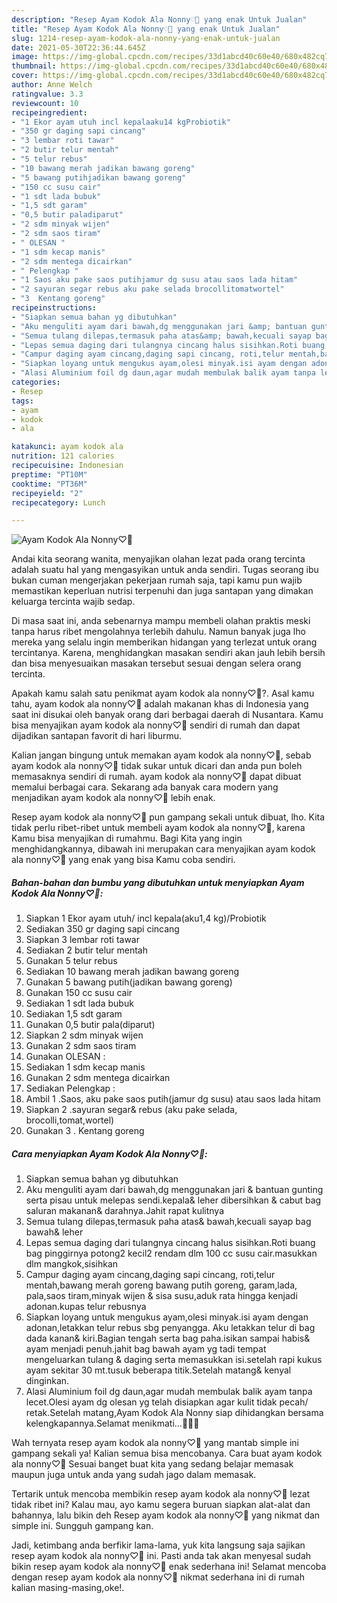 ```yaml
---
description: "Resep Ayam Kodok Ala Nonny♡🐔 yang enak Untuk Jualan"
title: "Resep Ayam Kodok Ala Nonny♡🐔 yang enak Untuk Jualan"
slug: 1214-resep-ayam-kodok-ala-nonny-yang-enak-untuk-jualan
date: 2021-05-30T22:36:44.645Z
image: https://img-global.cpcdn.com/recipes/33d1abcd40c60e40/680x482cq70/ayam-kodok-ala-nonny♡🐔-foto-resep-utama.jpg
thumbnail: https://img-global.cpcdn.com/recipes/33d1abcd40c60e40/680x482cq70/ayam-kodok-ala-nonny♡🐔-foto-resep-utama.jpg
cover: https://img-global.cpcdn.com/recipes/33d1abcd40c60e40/680x482cq70/ayam-kodok-ala-nonny♡🐔-foto-resep-utama.jpg
author: Anne Welch
ratingvalue: 3.3
reviewcount: 10
recipeingredient:
- "1 Ekor ayam utuh incl kepalaaku14 kgProbiotik"
- "350 gr daging sapi cincang"
- "3 lembar roti tawar"
- "2 butir telur mentah"
- "5 telur rebus"
- "10 bawang merah jadikan bawang goreng"
- "5 bawang putihjadikan bawang goreng"
- "150 cc susu cair"
- "1 sdt lada bubuk"
- "1,5 sdt garam"
- "0,5 butir paladiparut"
- "2 sdm minyak wijen"
- "2 sdm saos tiram"
- " OLESAN "
- "1 sdm kecap manis"
- "2 sdm mentega dicairkan"
- " Pelengkap "
- "1 Saos aku pake saos putihjamur dg susu atau saos lada hitam"
- "2 sayuran segar rebus aku pake selada brocollitomatwortel"
- "3  Kentang goreng"
recipeinstructions:
- "Siapkan semua bahan yg dibutuhkan"
- "Aku menguliti ayam dari bawah,dg menggunakan jari &amp; bantuan gunting serta pisau untuk melepas sendi.kepala&amp; leher dibersihkan &amp; cabut bag saluran makanan&amp; darahnya.Jahit rapat kulitnya"
- "Semua tulang dilepas,termasuk paha atas&amp; bawah,kecuali sayap bag bawah&amp; leher"
- "Lepas semua daging dari tulangnya cincang halus sisihkan.Roti buang bag pinggirnya potong2 kecil2 rendam dlm 100 cc susu cair.masukkan dlm mangkok,sisihkan"
- "Campur daging ayam cincang,daging sapi cincang, roti,telur mentah,bawang merah goreng bawang putih goreng, garam,lada, pala,saos tiram,minyak wijen &amp; sisa susu,aduk rata hingga kenjadi adonan.kupas telur rebusnya"
- "Siapkan loyang untuk mengukus ayam,olesi minyak.isi ayam dengan adonan,letakkan telur rebus sbg penyangga. Aku letakkan telur di bag dada kanan&amp; kiri.Bagian tengah serta bag paha.isikan sampai habis&amp; ayam menjadi penuh.jahit bag bawah ayam yg tadi tempat mengeluarkan tulang &amp; daging serta memasukkan isi.setelah rapi kukus ayam sekitar 30 mt.tusuk beberapa titik.Setelah matang&amp; kenyal dinginkan."
- "Alasi Aluminium foil dg daun,agar mudah membulak balik ayam tanpa lecet.Olesi ayam dg olesan yg telah disiapkan agar kulit tidak pecah/ retak.Setelah matang,Ayam Kodok Ala Nonny siap dihidangkan bersama kelengkapannya.Selamat menikmati...🐓😋😍"
categories:
- Resep
tags:
- ayam
- kodok
- ala

katakunci: ayam kodok ala 
nutrition: 121 calories
recipecuisine: Indonesian
preptime: "PT10M"
cooktime: "PT36M"
recipeyield: "2"
recipecategory: Lunch

---
```



![Ayam Kodok Ala Nonny♡🐔](https://img-global.cpcdn.com/recipes/33d1abcd40c60e40/680x482cq70/ayam-kodok-ala-nonny♡🐔-foto-resep-utama.jpg)

Andai kita seorang wanita, menyajikan olahan lezat pada orang tercinta adalah suatu hal yang mengasyikan untuk anda sendiri. Tugas seorang ibu bukan cuman mengerjakan pekerjaan rumah saja, tapi kamu pun wajib memastikan keperluan nutrisi terpenuhi dan juga santapan yang dimakan keluarga tercinta wajib sedap.

Di masa  saat ini, anda sebenarnya mampu membeli olahan praktis meski tanpa harus ribet mengolahnya terlebih dahulu. Namun banyak juga lho mereka yang selalu ingin memberikan hidangan yang terlezat untuk orang tercintanya. Karena, menghidangkan masakan sendiri akan jauh lebih bersih dan bisa menyesuaikan masakan tersebut sesuai dengan selera orang tercinta. 



Apakah kamu salah satu penikmat ayam kodok ala nonny♡🐔?. Asal kamu tahu, ayam kodok ala nonny♡🐔 adalah makanan khas di Indonesia yang saat ini disukai oleh banyak orang dari berbagai daerah di Nusantara. Kamu bisa menyajikan ayam kodok ala nonny♡🐔 sendiri di rumah dan dapat dijadikan santapan favorit di hari liburmu.

Kalian jangan bingung untuk memakan ayam kodok ala nonny♡🐔, sebab ayam kodok ala nonny♡🐔 tidak sukar untuk dicari dan anda pun boleh memasaknya sendiri di rumah. ayam kodok ala nonny♡🐔 dapat dibuat memalui berbagai cara. Sekarang ada banyak cara modern yang menjadikan ayam kodok ala nonny♡🐔 lebih enak.

Resep ayam kodok ala nonny♡🐔 pun gampang sekali untuk dibuat, lho. Kita tidak perlu ribet-ribet untuk membeli ayam kodok ala nonny♡🐔, karena Kamu bisa menyajikan di rumahmu. Bagi Kita yang ingin menghidangkannya, dibawah ini merupakan cara menyajikan ayam kodok ala nonny♡🐔 yang enak yang bisa Kamu coba sendiri.

<!--inarticleads1-->

##### Bahan-bahan dan bumbu yang dibutuhkan untuk menyiapkan Ayam Kodok Ala Nonny♡🐔:

1. Siapkan 1 Ekor ayam utuh/ incl kepala(aku1,4 kg)/Probiotik
1. Sediakan 350 gr daging sapi cincang
1. Siapkan 3 lembar roti tawar
1. Sediakan 2 butir telur mentah
1. Gunakan 5 telur rebus
1. Sediakan 10 bawang merah jadikan bawang goreng
1. Gunakan 5 bawang putih(jadikan bawang goreng)
1. Gunakan 150 cc susu cair
1. Sediakan 1 sdt lada bubuk
1. Sediakan 1,5 sdt garam
1. Gunakan 0,5 butir pala(diparut)
1. Siapkan 2 sdm minyak wijen
1. Gunakan 2 sdm saos tiram
1. Gunakan  OLESAN :
1. Sediakan 1 sdm kecap manis
1. Gunakan 2 sdm mentega dicairkan
1. Sediakan  Pelengkap :
1. Ambil 1 .Saos, aku pake saos putih(jamur dg susu) atau saos lada hitam
1. Siapkan 2 .sayuran segar&amp; rebus (aku pake selada, brocolli,tomat,wortel)
1. Gunakan 3 . Kentang goreng




<!--inarticleads2-->

##### Cara menyiapkan Ayam Kodok Ala Nonny♡🐔:

1. Siapkan semua bahan yg dibutuhkan
1. Aku menguliti ayam dari bawah,dg menggunakan jari &amp; bantuan gunting serta pisau untuk melepas sendi.kepala&amp; leher dibersihkan &amp; cabut bag saluran makanan&amp; darahnya.Jahit rapat kulitnya
1. Semua tulang dilepas,termasuk paha atas&amp; bawah,kecuali sayap bag bawah&amp; leher
1. Lepas semua daging dari tulangnya cincang halus sisihkan.Roti buang bag pinggirnya potong2 kecil2 rendam dlm 100 cc susu cair.masukkan dlm mangkok,sisihkan
1. Campur daging ayam cincang,daging sapi cincang, roti,telur mentah,bawang merah goreng bawang putih goreng, garam,lada, pala,saos tiram,minyak wijen &amp; sisa susu,aduk rata hingga kenjadi adonan.kupas telur rebusnya
1. Siapkan loyang untuk mengukus ayam,olesi minyak.isi ayam dengan adonan,letakkan telur rebus sbg penyangga. Aku letakkan telur di bag dada kanan&amp; kiri.Bagian tengah serta bag paha.isikan sampai habis&amp; ayam menjadi penuh.jahit bag bawah ayam yg tadi tempat mengeluarkan tulang &amp; daging serta memasukkan isi.setelah rapi kukus ayam sekitar 30 mt.tusuk beberapa titik.Setelah matang&amp; kenyal dinginkan.
1. Alasi Aluminium foil dg daun,agar mudah membulak balik ayam tanpa lecet.Olesi ayam dg olesan yg telah disiapkan agar kulit tidak pecah/ retak.Setelah matang,Ayam Kodok Ala Nonny siap dihidangkan bersama kelengkapannya.Selamat menikmati...🐓😋😍




Wah ternyata resep ayam kodok ala nonny♡🐔 yang mantab simple ini gampang sekali ya! Kalian semua bisa mencobanya. Cara buat ayam kodok ala nonny♡🐔 Sesuai banget buat kita yang sedang belajar memasak maupun juga untuk anda yang sudah jago dalam memasak.

Tertarik untuk mencoba membikin resep ayam kodok ala nonny♡🐔 lezat tidak ribet ini? Kalau mau, ayo kamu segera buruan siapkan alat-alat dan bahannya, lalu bikin deh Resep ayam kodok ala nonny♡🐔 yang nikmat dan simple ini. Sungguh gampang kan. 

Jadi, ketimbang anda berfikir lama-lama, yuk kita langsung saja sajikan resep ayam kodok ala nonny♡🐔 ini. Pasti anda tak akan menyesal sudah bikin resep ayam kodok ala nonny♡🐔 enak sederhana ini! Selamat mencoba dengan resep ayam kodok ala nonny♡🐔 nikmat sederhana ini di rumah kalian masing-masing,oke!.

